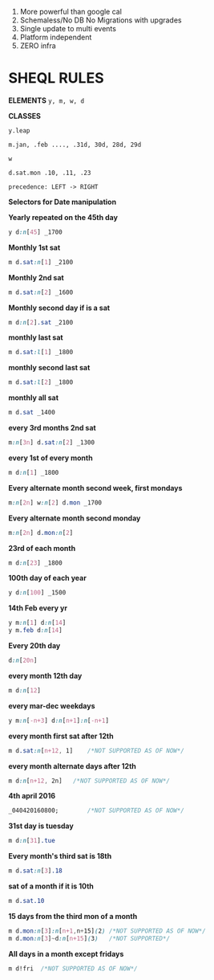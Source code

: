 1. More powerful than google cal
2. Schemaless/No DB No Migrations with upgrades
3. Single update to multi events
4. Platform independent
5. ZERO infra

SHEQL RULES
===


**ELEMENTS** ``` y, m, w, d ```

**CLASSES**

    y.leap

    m.jan, .feb ...., .31d, 30d, 28d, 29d

    w

    d.sat.mon .10, .11, .23

    precedence: LEFT -> RIGHT

**Selectors for Date manipulation**

**Yearly repeated on the 45th day**

```css
y d:n[45] _1700
```

**Monthly 1st sat**

```css
m d.sat:n[1] _2100
```

**Monthly 2nd sat**

```css
m d.sat:n[2] _1600
```
**Monthly second day if is a sat**

```css
m d:n[2].sat _2100
```

**monthly last sat**

```css
m d.sat:l[1] _1800
```
**monthly second last sat**

```css
m d.sat:l[2] _1800
```

**monthly all sat**

```css
m d.sat _1400
```
**every 3rd months 2nd sat**

```css
m:n[3n] d.sat:n[2] _1300
```
**every 1st of every month**

```css
m d:n[1] _1800
```
**Every alternate month second week, first mondays**

```css
m:n[2n] w:n[2] d.mon _1700
```
**Every alternate month second monday**

```css
m:n[2n] d.mon:n[2]
```
**23rd of each month**

```css
m d:n[23] _1800
```
**100th day of each year**

```css
y d:n[100] _1500
```
**14th Feb every yr**

```css
y m:n[1] d:n[14]
y m.feb d:n[14]
```
**Every 20th day**

```css
d:n[20n]
```
**every month  12th day**

```css
m d:n[12]
```
**every mar-dec weekdays**

```css
y m:n[-n+3] d:n[n+1]:n[-n+1]
```
**every month first sat after 12th**

```css
m d.sat:n[n+12, 1]    /*NOT SUPPORTED AS OF NOW*/
```
**every month alternate days after 12th**

```css
m d:n[n+12, 2n]   /*NOT SUPPORTED AS OF NOW*/
```
**4th april 2016**

```css
_040420160800;        /*NOT SUPPORTED AS OF NOW*/
```
**31st day is tuesday**

```css
m d:n[31].tue
```
**Every month's third sat is 18th**

```css
m d.sat:n[3].18
```
**sat of a month if it is 10th**

```css
m d.sat.10
```
**15 days from the third mon of a month**

```css
m d.mon:n[3]:n[n+1,n+15](2) /*NOT SUPPORTED AS OF NOW*/
m d.mon:n[3]~d:n[n+15](3)   /*NOT SUPPORTED*/
```

**All days in a month except fridays**
```css
m d!fri  /*NOT SUPPORTED AS OF NOW*/
```